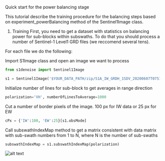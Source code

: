 Quick start for the power balancing stage

This tutorial describe the training procedure for the balancing steps based on experiment_powerBalancing method of the Sentinel1Image class.

1. Training 
First, you need to get a dataset with statistics on balancing power for sub-blocks within subswaths.
To do that you should process a number of Sentinel-1 Level1 GRD files (we reccomend several tens).

For each file we do the following:

Import S1Image class and open an image we want to process
```python
from s1denoise import Sentinel1Image

s1 = Sentinel1Image('$YOUR_DATA_PATH/zip/S1A_IW_GRDH_1SDV_20200607T075151_20200607T075220_032908_03CFD7_9E14.zip')

```

Initialize number of lines for sub-block to get averages in range direction
```python
polarization='VH', numberOfLinesToAverage=1000
```

Cut a number of border pixels of the image. 100 px for IW data or 25 px for EW

```python
cPx = {'IW':100, 'EW':25}[s1.obsMode] 
```

Call subswathIndexMap method to get a matrix consistent with data matrix with sub-swath numbers from 1 to N, where N is the number of sub-swaths

```python
subswathIndexMap = s1.subswathIndexMap(polarization)
```

![alt text](https://github.com/nansencenter/sentinel1denoised/tree/dd_test/s1denoise/experimentalData/powerBalancing/ss.png "Sub-swath index map fro IW data expample")
